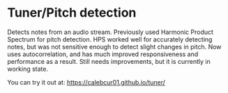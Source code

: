 # Tuner/Pitch detection
Detects notes from an audio stream. Previously used Harmonic Product Spectrum for pitch detection. HPS worked well for accurately detecting notes, but was not sensitive enough to detect slight changes in pitch. Now uses autocorrelation, and has much improved responsiveness and performance as a result. Still needs improvements, but it is currently in working state. 

You can try it out at: https://calebcur01.github.io/tuner/ 
